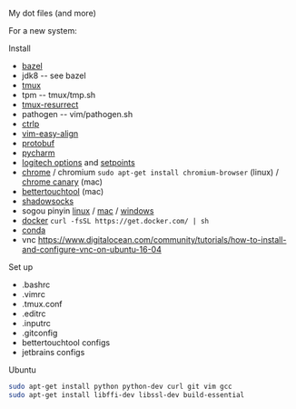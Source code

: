My dot files (and more)

For a new system:

Install

* [bazel](http://bazel.io/docs/install.html)
* jdk8 -- see bazel
* [tmux](http://tmux.github.io/)
* tpm -- tmux/tmp.sh
* [tmux-resurrect](https://github.com/tmux-plugins/tmux-resurrect)
* pathogen -- vim/pathogen.sh
* [ctrlp](https://github.com/ctrlpvim/ctrlp.vim)
* [vim-easy-align](https://github.com/junegunn/vim-easy-align)
* [protobuf](https://github.com/google/protobuf)
* [pycharm](https://www.jetbrains.com/pycharm/download)
* [logitech options](http://support.logitech.com/en_us/software/options) and
  [setpoints](http://support.logitech.com/en_us/software/setpoint)
* [chrome](https://www.google.com/chrome/browser/desktop/) /
  chromium `sudo apt-get install chromium-browser` (linux) /
  [chrome canary](https://www.google.com/chrome/browser/canary.html) (mac)
* [bettertouchtool](https://www.boastr.net/) (mac)
* [shadowsocks](https://shadowsocks.org/en/download/clients.html)
* sogou pinyin [linux](http://pinyin.sogou.com/linux/?r=pinyin) /
  [mac](http://pinyin.sogou.com/mac/?r=pinyin) /
  [windows](http://pinyin.sogou.com/)
* [docker](https://docs.docker.com/linux/step_one/) `curl -fsSL https://get.docker.com/ | sh`
* [conda](https://www.continuum.io/downloads)
* vnc https://www.digitalocean.com/community/tutorials/how-to-install-and-configure-vnc-on-ubuntu-16-04

Set up

* .bashrc
* .vimrc
* .tmux.conf
* .editrc
* .inputrc
* .gitconfig
* bettertouchtool configs
* jetbrains configs

Ubuntu

```bash
sudo apt-get install python python-dev curl git vim gcc
sudo apt-get install libffi-dev libssl-dev build-essential
```
